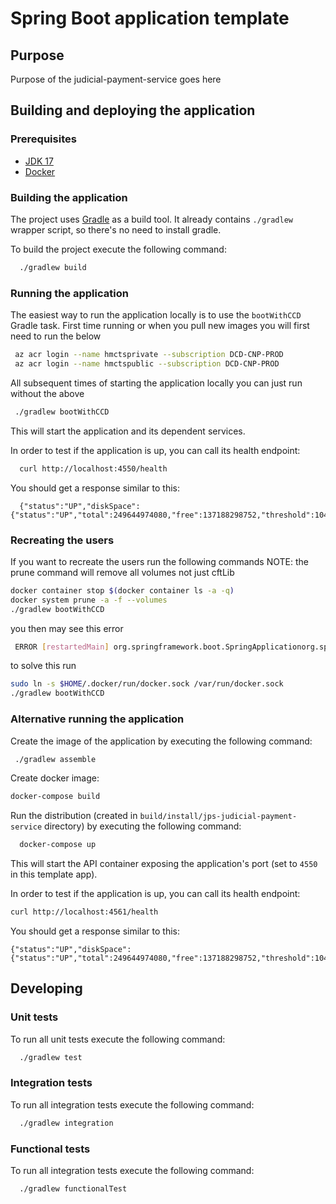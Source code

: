 # Spring Boot application template

## Purpose

Purpose of the judicial-payment-service goes here

## Building and deploying the application

### Prerequisites

- [JDK 17](https://java.com)
- [Docker](https://www.docker.com)

### Building the application

The project uses [Gradle](https://gradle.org) as a build tool. It already contains
`./gradlew` wrapper script, so there's no need to install gradle.

To build the project execute the following command:

```bash
  ./gradlew build
```

### Running the application

The easiest way to run the application locally is to use the `bootWithCCD` Gradle task.
First time running or when you pull new images you will first need to run the below 
```bash
 az acr login --name hmctsprivate --subscription DCD-CNP-PROD
 az acr login --name hmctspublic --subscription DCD-CNP-PROD
```
All subsequent times of starting the application locally you can just run without the above
```bash
 ./gradlew bootWithCCD
```

This will start the application and its dependent services.

In order to test if the application is up, you can call its health endpoint:

```bash
  curl http://localhost:4550/health
```

You should get a response similar to this:

```
  {"status":"UP","diskSpace":{"status":"UP","total":249644974080,"free":137188298752,"threshold":10485760}}
```


### Recreating the users
If you want to recreate the users run the following commands 
NOTE: the prune command will remove all volumes not just cftLib
```bash
docker container stop $(docker container ls -a -q)
docker system prune -a -f --volumes
./gradlew bootWithCCD
```
you then may see this error
```bash
 ERROR [restartedMain] org.springframework.boot.SpringApplicationorg.springframework.beans.factory.BeanCreationException: Error creating bean with name 'cftLibConfig': Invocation of init method failed; nested exception is java.lang.IllegalStateException: Could not find a valid Docker environment. Please see logs and check configuration
 ```
 to solve this run 
```bash
sudo ln -s $HOME/.docker/run/docker.sock /var/run/docker.sock
./gradlew bootWithCCD
```

### Alternative running the application

Create the image of the application by executing the following command:

```bash
 ./gradlew assemble
```

Create docker image:

```bash
docker-compose build
```

Run the distribution (created in `build/install/jps-judicial-payment-service` directory)
by executing the following command:

```bash
  docker-compose up
```

This will start the API container exposing the application's port
(set to `4550` in this template app).

In order to test if the application is up, you can call its health endpoint:

```bash
curl http://localhost:4561/health
```

You should get a response similar to this:

```
{"status":"UP","diskSpace":{"status":"UP","total":249644974080,"free":137188298752,"threshold":10485760}}
```


## Developing

### Unit tests
To run all unit tests execute the following command:
```bash
  ./gradlew test
```
### Integration tests
To run all integration tests execute the following command:
```bash
  ./gradlew integration
```
### Functional tests
To run all integration tests execute the following command:
```bash
  ./gradlew functionalTest
```

